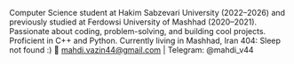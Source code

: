 Computer Science student at Hakim Sabzevari University (2022–2026) and previously studied at Ferdowsi University of Mashhad (2020–2021). Passionate about coding, problem-solving, and building cool projects. Proficient in C++ and Python. Currently living in Mashhad, Iran  404: Sleep not found :)
📧 mahdi.vazin44@gmail.com | Telegram: @mahdi_v44

